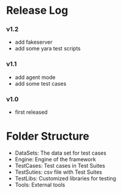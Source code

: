 <!--
Copyright (c) 2021 HopeBayTech.

This file is part of Tera.
See https://github.com/HopeBayMobile for further info.

Licensed under the Apache License, Version 2.0 (the "License");
you may not use this file except in compliance with the License.
You may obtain a copy of the License at

    http://www.apache.org/licenses/LICENSE-2.0

Unless required by applicable law or agreed to in writing, software
distributed under the License is distributed on an "AS IS" BASIS,
WITHOUT WARRANTIES OR CONDITIONS OF ANY KIND, either express or implied.
See the License for the specific language governing permissions and
limitations under the License.
-->
Release Log
===========
### v1.2
* add fakeserver
* add some yara test scripts

### v1.1
* add agent mode
* add some test cases

### v1.0
* first released


Folder Structure
================
* DataSets: The data set for test cases
* Engine: Engine of the framework
* TestCases: Test cases in Test Suites
* TestSuties: csv file with Test Suites
* TestLibs: Customized libraries for testing
* Tools: External tools


